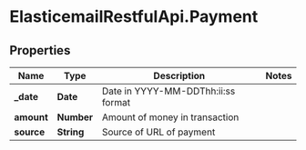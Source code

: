 # ElasticemailRestfulApi.Payment

## Properties
Name | Type | Description | Notes
------------ | ------------- | ------------- | -------------
**_date** | **Date** | Date in YYYY-MM-DDThh:ii:ss format | 
**amount** | **Number** | Amount of money in transaction | 
**source** | **String** | Source of URL of payment | 


